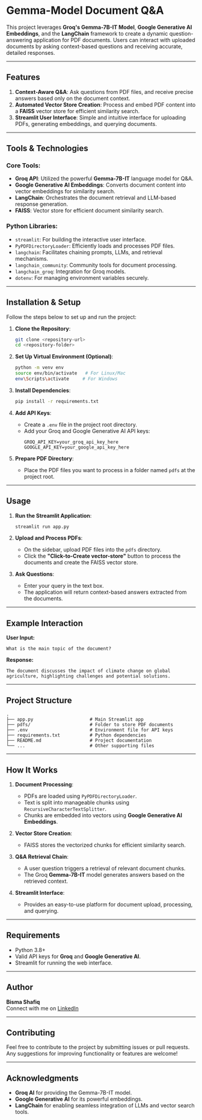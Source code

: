 # Gemma-Model Document Q&A

This project leverages **Groq's Gemma-7B-IT Model**, **Google Generative AI Embeddings**, and the **LangChain** framework to create a dynamic question-answering application for PDF documents. Users can interact with uploaded documents by asking context-based questions and receiving accurate, detailed responses.

---

## Features

1. **Context-Aware Q&A**: Ask questions from PDF files, and receive precise answers based only on the document context.
2. **Automated Vector Store Creation**: Process and embed PDF content into a **FAISS** vector store for efficient similarity search.
3. **Streamlit User Interface**: Simple and intuitive interface for uploading PDFs, generating embeddings, and querying documents.

---

## Tools & Technologies

### Core Tools:
- **Groq API**: Utilized the powerful **Gemma-7B-IT** language model for Q&A.
- **Google Generative AI Embeddings**: Converts document content into vector embeddings for similarity search.
- **LangChain**: Orchestrates the document retrieval and LLM-based response generation.
- **FAISS**: Vector store for efficient document similarity search.

### Python Libraries:
- `streamlit`: For building the interactive user interface.
- `PyPDFDirectoryLoader`: Efficiently loads and processes PDF files.
- `langchain`: Facilitates chaining prompts, LLMs, and retrieval mechanisms.
- `langchain_community`: Community tools for document processing.
- `langchain_groq`: Integration for Groq models.
- `dotenv`: For managing environment variables securely.

---

## Installation & Setup

Follow the steps below to set up and run the project:

1. **Clone the Repository**:
   ```bash
   git clone <repository-url>
   cd <repository-folder>
   ```

2. **Set Up Virtual Environment (Optional)**:
   ```bash
   python -m venv env
   source env/bin/activate   # For Linux/Mac
   env\Scripts\activate     # For Windows
   ```

3. **Install Dependencies**:
   ```bash
   pip install -r requirements.txt
   ```

4. **Add API Keys**:
   - Create a `.env` file in the project root directory.
   - Add your Groq and Google Generative AI API keys:
     ```env
     GROQ_API_KEY=your_groq_api_key_here
     GOOGLE_API_KEY=your_google_api_key_here
     ```

5. **Prepare PDF Directory**:
   - Place the PDF files you want to process in a folder named `pdfs` at the project root.

---

## Usage

1. **Run the Streamlit Application**:
   ```bash
   streamlit run app.py
   ```

2. **Upload and Process PDFs**:
   - On the sidebar, upload PDF files into the `pdfs` directory.
   - Click the **"Click-to-Create vector-store"** button to process the documents and create the FAISS vector store.

3. **Ask Questions**:
   - Enter your query in the text box.
   - The application will return context-based answers extracted from the documents.

---

## Example Interaction

**User Input:**
```
What is the main topic of the document?
```

**Response:**
```
The document discusses the impact of climate change on global agriculture, highlighting challenges and potential solutions.
```

---

## Project Structure
```
.
├── app.py                     # Main Streamlit app
├── pdfs/                      # Folder to store PDF documents
├── .env                       # Environment file for API keys
├── requirements.txt           # Python dependencies
├── README.md                  # Project documentation
└── ...                        # Other supporting files
```

---

## How It Works

1. **Document Processing**:
   - PDFs are loaded using `PyPDFDirectoryLoader`.
   - Text is split into manageable chunks using `RecursiveCharacterTextSplitter`.
   - Chunks are embedded into vectors using **Google Generative AI Embeddings**.

2. **Vector Store Creation**:
   - FAISS stores the vectorized chunks for efficient similarity search.

3. **Q&A Retrieval Chain**:
   - A user question triggers a retrieval of relevant document chunks.
   - The Groq **Gemma-7B-IT** model generates answers based on the retrieved context.

4. **Streamlit Interface**:
   - Provides an easy-to-use platform for document upload, processing, and querying.

---

## Requirements
- Python 3.8+
- Valid API keys for **Groq** and **Google Generative AI**.
- Streamlit for running the web interface.

---

## Author
**Bisma Shafiq**  
Connect with me on [LinkedIn](https://www.linkedin.com/in/bisma-shafiq-3a3b31242/)

---

## Contributing
Feel free to contribute to the project by submitting issues or pull requests. Any suggestions for improving functionality or features are welcome!

---

## Acknowledgments
- **Groq AI** for providing the Gemma-7B-IT model.
- **Google Generative AI** for its powerful embeddings.
- **LangChain** for enabling seamless integration of LLMs and vector search tools.
